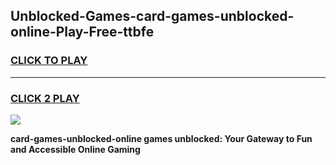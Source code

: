 
## Unblocked-Games-card-games-unblocked-online-Play-Free-ttbfe
<h3>
<a href="https://premium76.site?title=card-games-unblocked-online&ref=20A">CLICK TO PLAY</a></h3>
<hr>

<h3>
<a href="https://premium76.site?title=card-games-unblocked-online&ref=20A">CLICK 2 PLAY</a>
  
</h3>

<a href="https://premium76.site?title=card-games-unblocked-online&ref=20A"><img src="https://clearcache.store/games.png"></a>


**card-games-unblocked-online games unblocked: Your Gateway to Fun and Accessible Online Gaming**
